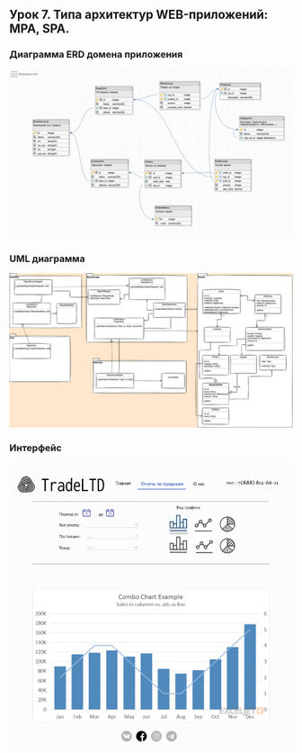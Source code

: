 ## Урок 7. Типа архитектур WEB-приложений: MPA, SPA.

### Диаграмма ERD домена приложения

<img src= "ERD.png" alt="ERD diagram" style="width:800px;"/>

### UML диаграмма

<img src= "UML.png" alt="UML diagram" style="width:800px;"/>

### Интерфейс

<img src= "UI.png" alt="UI diagram" style="width:800px;"/>

